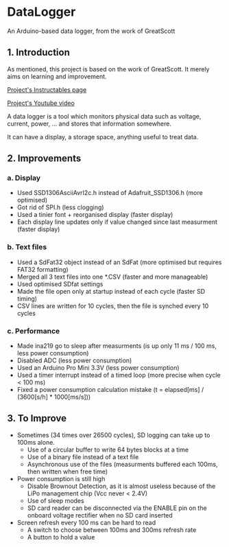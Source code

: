 # DataLogger
An Arduino-based data logger, from the work of GreatScott


## 1. Introduction
As mentioned, this project is based on the work of GreatScott. It merely aims on learning and improvement.

[Project's Instructables page](https://www.instructables.com/id/Make-Your-Own-Power-MeterLogger/)

[Project's Youtube video](https://www.youtube.com/watch?v=lrugreN2K4w&feature=emb_logo)

A data logger is a tool which monitors physical data such as voltage, current, power, ... and stores that information
somewhere.

It can have a display, a storage space, anything useful to treat data.


## 2. Improvements
###	a. Display
* Used SSD1306AsciiAvrI2c.h instead of Adafruit_SSD1306.h (more optimised)
* Got rid of SPI.h (less clogging)
* Used a tinier font + reorganised display (faster display)
* Each display line updates only if value changed since last measurment (faster display)
### b. Text files
* Used a SdFat32 object instead of an SdFat (more optimised but requires FAT32 formatting)
* Merged all 3 text files into one *.CSV (faster and more manageable)
* Used optimised SDfat settings
* Made the file open only at startup instead of each cycle (faster SD timing)
* CSV lines are written for 10 cycles, then the file is synched every 10 cycles
### c. Performance
* Made ina219 go to sleep after measurments (is up only 11 ms / 100 ms, less power consumption)
* Disabled ADC (less power consumption)
* Used an Arduino Pro Mini 3.3V (less power consumption)
* Used a timer interrupt instead of a timed loop (more precise when cycle < 100 ms)
* Fixed a power consumption calculation mistake (t = elapsed[ms] / (3600[s/h] * 1000[ms/s]))


## 3. To Improve
* Sometimes (34 times over 26500 cycles), SD logging can take up to 100ms alone.
    * Use of a circular buffer to write 64 bytes blocks at a time
	* Use of a binary file instead of a text file
	* Asynchronous use of the files (measurments buffered each 100ms, then written when free time)
* Power consumption is still high
    * Disable Brownout Detection, as it is almost useless because of the LiPo management chip (Vcc never < 2.4V)
	* Use of sleep modes
	* SD card reader can be disconnected via the ENABLE pin on the onboard voltage rectifier when no SD card inserted
* Screen refresh every 100 ms can be hard to read
    * A switch to choose between 100ms and 300ms refresh rate
	* A button to hold a value